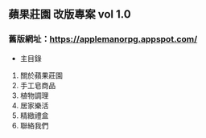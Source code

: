 ## 蘋果莊園 改版專案 vol 1.0

### 舊版網址：https://applemanorpg.appspot.com/

- 主目錄

1. 關於蘋果莊園
1. 手工皂商品
1. 植物調理
1. 居家樂活
1. 精緻禮盒
1. 聯絡我們
